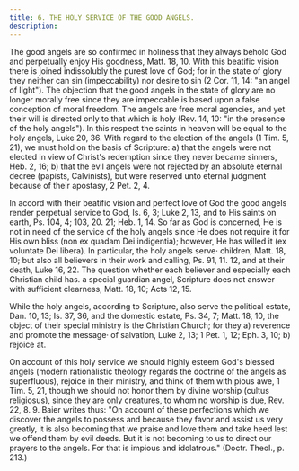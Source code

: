 ```yaml
---
title: 6. THE HOLY SERVICE OF THE GOOD ANGELS.
description: 
---
```


The good angels are so confirmed in holiness that they always behold God and perpetually enjoy His goodness, Matt. 18, 10. With this beatific vision there is joined indissolubly the purest love of God; for in the state of glory they neither can sin (impeccability) nor desire to sin (2 Cor. 11, 14: "an angel of light"). The objection that the good angels in the state of glory are no longer morally free since they are impeccable is based upon a false conception of moral freedom. The angels are free moral agencies, and yet their will is directed only to that which is holy (Rev. 14, 10: "in the presence of the holy angels"). In this respect the saints in heaven will be equal to the holy angels, Luke 20, 36. With regard to the election of the angels (1 Tim. 5, 21), we must hold on the basis of Scripture: a) that the angels were not elected in view of Christ's redemption since they never became sinners, Heb. 2, 16; b) that the evil angels were not rejected by an absolute eternal decree (papists, Calvinists), but were reserved unto eternal judgment because of their apostasy, 2 Pet. 2, 4.

In accord with their beatific vision and perfect love of God the good angels render perpetual service to God, Is. 6, 3; Luke 2, 13, and to His saints on earth, Ps. 104, 4; 103, 20. 21; Heb. 1, 14. So far as God is concerned, He is not in need of the service of the holy angels since He does not require it for His own bliss (non ex quadam Dei indigentia); however, He has willed it (ex voluntate Dei libera). In particular, the holy angels serve· children, Matt. 18, 10; but also all believers in their work and calling, Ps. 91, 11. 12, and at their death, Luke 16, 22. The question whether each believer and especially each Christian child has. a special guardian angel, Scripture does not answer with sufficient clearness, Matt. 18, 10; Acts 12, 15.

While the holy angels, according to Scripture, also serve the political estate, Dan. 10, 13; Is. 37, 36, and the domestic estate, Ps. 34, 7; Matt. 18, 10, the object of their special ministry is the Christian Church; for they a) reverence and promote the message· of salvation, Luke 2, 13; 1 Pet. 1, 12; Eph. 3, 10; b) rejoice at.

On account of this holy service we should highly esteem God's blessed angels (modern rationalistic theology regards the doctrine of the angels as superfluous), rejoice in their ministry, and think of them with pious awe, 1 Tim. 5, 21, though we should not honor them by divine worship (cultus religiosus), since they are only creatures, to whom no worship is due, Rev. 22, 8. 9. Baier writes thus: "On account of these perfections which we discover the angels to possess and because they favor and assist us very greatly, it is also becoming that we praise and love them and take heed lest we offend them by evil deeds. But it is not becoming to us to direct our prayers to the angels. For that is impious and idolatrous." (Doctr. Theol., p. 213.)